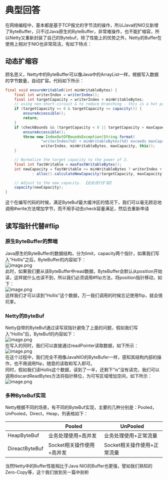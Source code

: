 # 典型回答
在网络编程中，基本都是基于TCP报文的字节流的操作，所以Java的NIO又新增了ByteBuffer，只不过Java原生的ByteBuffer，非常难操作，也不能扩缩容，所以Netty又重新封装了自己的Bytebuf，除了性能上的优势之外，Netty的Buffer在使用上相对于NIO也非常简洁，有如下特点：
## 动态扩缩容
顾名思义，Netty中的ByteBuffer可以像Java中的ArrayList一样，根据写入数据的字节数量，自动扩容。代码如下所示：
```java
final void ensureWritable0(int minWritableBytes) {
    final int writerIndex = writerIndex();
    final int targetCapacity = writerIndex + minWritableBytes;
    // using non-short-circuit & to reduce branching - this is a hot path and targetCapacity should rarely overflow
    if (targetCapacity >= 0 & targetCapacity <= capacity()) {
        ensureAccessible();
        return;
    }
    if (checkBounds && (targetCapacity < 0 || targetCapacity > maxCapacity)) {
        ensureAccessible();
        throw new IndexOutOfBoundsException(String.format(
                "writerIndex(%d) + minWritableBytes(%d) exceeds maxCapacity(%d): %s",
                writerIndex, minWritableBytes, maxCapacity, this));
    }

    // Normalize the target capacity to the power of 2.
    final int fastWritable = maxFastWritableBytes();
    int newCapacity = fastWritable >= minWritableBytes ? writerIndex + fastWritable
            : alloc().calculateNewCapacity(targetCapacity, maxCapacity);

    // Adjust to the new capacity. 【此处进行扩容】
    capacity(newCapacity);
}
```
这个在编写代码的时候，满足ByteBuf最大缓冲区的情况下，我们可以毫无顾忌地调用#write方法增加字节，而不用手动去check容量满足，然后去重新申请
## 读写指针代替#flip
### 原生ByteBuffer的弊端
Java原生的ByteBuffer的数据结构，分为limit，capacity两个指针，如果我们写入“Hollis”之后，ByteBuffer的内容如下：<br />![image.png](https://cdn.nlark.com/yuque/0/2023/png/719664/1673180746706-927a77a2-0cda-44b9-b2f9-648b7e172063.png#averageHue=%23f8f7f7&clientId=u1ce059ed-8edd-4&from=paste&height=141&id=u64018585&originHeight=282&originWidth=838&originalType=binary&ratio=1&rotation=0&showTitle=false&size=14752&status=done&style=none&taskId=u30816a0c-5322-481a-8a85-94ede315dbc&title=&width=419)<br />此时，如果我们要从该ByteBuffer中read数据，ByteBuffer会默认从position开始读，这样就什么也读不到，所以我们必须调用#flip方法，将position指针移动，如下：<br />![image.png](https://cdn.nlark.com/yuque/0/2023/png/719664/1673180814196-2d41af9c-8bed-4ad8-93e4-d783655875db.png#averageHue=%23f8f7f7&clientId=u1ce059ed-8edd-4&from=paste&height=344&id=ub2825504&originHeight=688&originWidth=756&originalType=binary&ratio=1&rotation=0&showTitle=false&size=30362&status=done&style=none&taskId=u4bceb13a-e11b-42bd-bd87-572cc3f11de&title=&width=378)<br />这样我们才可以读到“Hollis”这个数据，万一我们调用的时候忘记使用flip，就会很坑爹。
### Netty的ByteBuf
Netty自带的ByteBuf通过读写双指针避免了上面的问题，假如我们写入“Hollis”后，ByteBuf的内容如下：<br />![image.png](https://cdn.nlark.com/yuque/0/2023/png/719664/1673181168872-9e2ca4ff-d145-4ad4-83f0-0f3cffce1503.png#averageHue=%23f6f5f5&clientId=u1ce059ed-8edd-4&from=paste&height=129&id=u90e83c3a&originHeight=258&originWidth=816&originalType=binary&ratio=1&rotation=0&showTitle=false&size=17042&status=done&style=none&taskId=uee257519-7977-43a3-80bb-cecc3e3a4be&title=&width=408)<br />在写入的同时，我们可以直接通过readPointer读取数据，如下所示：<br />![image.png](https://cdn.nlark.com/yuque/0/2023/png/719664/1673181214917-e8c4598e-3fc0-48eb-a0f7-ce7bc8bef99c.png#averageHue=%23f3f3f3&clientId=u1ce059ed-8edd-4&from=paste&height=121&id=ua5ad2fb9&originHeight=242&originWidth=630&originalType=binary&ratio=1&rotation=0&showTitle=false&size=15065&status=done&style=none&taskId=u1d04b459-1ac8-4624-8e7b-ca13e213889&title=&width=315)<br />在这个过程中，我们完全不用像JavaNIO的ByteBufer一样，感知其结构内部的操作，也不用调用flip，随意的读取和写入即可。<br />同时，假如我们读Hollis这个数据，读到了一半，还剩下“is”没有读完，我们可以调用discardReadBytes方法将指针移位，为可写区域增加空间，如下所示：<br />![image.png](https://cdn.nlark.com/yuque/0/2023/png/719664/1673181482582-f07018c7-1091-4e78-ae0d-ec336660e921.png#averageHue=%23f3f3f3&clientId=u1ce059ed-8edd-4&from=paste&height=103&id=u9975ffc7&originHeight=206&originWidth=648&originalType=binary&ratio=1&rotation=0&showTitle=false&size=13654&status=done&style=none&taskId=u1e23ec72-945e-4aa4-bc95-777ac08b443&title=&width=324)
### 多种ByteBuf实现
Netty根据不同的场景，有不同的ByteBuf实现，主要的几种分别是：Pooled，UnPooled，Direct，Heap，列表格如下：

|  | Pooled | UnPooled |
| --- | --- | --- |
| HeapByteBuf | 业务处理使用+高并发 | 业务处理使用+正常流量 |
| DireactByteBuf | Socket相关操作使用+高并发 | Socket相关操作使用+正常流量 |

当然Netty中的Buffer性能相比于Java NIO的Buffer也更强，譬如我们熟知的Zero-Copy等，这个我们放到另一篇中剖析
